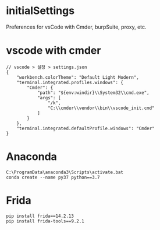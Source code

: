 # initialSettings
Preferences for vsCode with Cmder, burpSuite, proxy, etc.

# vscode with cmder
```
// vscode > 설정 > settings.json
{
    "workbench.colorTheme": "Default Light Modern",
    "terminal.integrated.profiles.windows": {
        "Cmder": {
            "path": "${env:windir}\\System32\\cmd.exe",
            "args": [
                "/k",
                "C:\\cmder\\vendor\\bin\\vscode_init.cmd"
            ]
        }
    },
    "terminal.integrated.defaultProfile.windows": "Cmder"
}
```
# Anaconda
```
C:\ProgramData\anaconda3\Scripts\activate.bat
conda create --name py37 python==3.7
```
# Frida
```
pip install frida==14.2.13
pip install frida-tools==9.2.1
```
